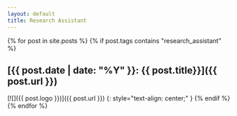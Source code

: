 ```yaml
---
layout: default
title: Research Assistant
---
```

{% for post in site.posts %}
{% if post.tags contains "research_assistant" %}
## [{{ post.date | date: "%Y" }}: {{ post.title}}]({{ post.url }}) 
[![]({{ post.logo }})]({{ post.url }})
{: style="text-align: center;" }
{% endif %}
{% endfor %}
